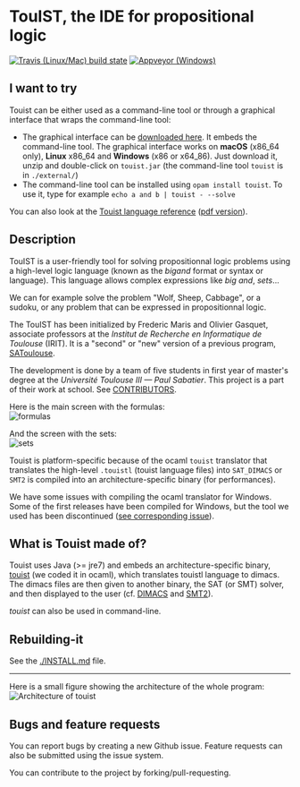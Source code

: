TouIST, the IDE for propositional logic
=======================================

[![Travis (Linux/Mac) build state](https://travis-ci.org/touist/touist.svg?branch=master)](https://travis-ci.org/touist/touist)
[![Appveyor (Windows)](https://ci.appveyor.com/api/projects/status/rayupfflmut8xbe0?svg=true)](https://ci.appveyor.com/project/maelvalais/touist-kila4)

## I want to try
Touist can be either used as a command-line tool or through a graphical interface
that wraps the command-line tool:

* The graphical interface can be [downloaded here](https://github.com/touist/touist/releases).
It embeds the command-line tool. The graphical interface works on **macOS**
(x86_64 only), **Linux** x86\_64 and **Windows** (x86 or x64\_86). Just download
it, unzip and double-click on `touist.jar` (the command-line tool `touist` is
in `./external/`)
* The command-line tool can be installed using `opam install touist`. To use it, type for example `echo a and b | touist - --solve`

You can also look at the [Touist language reference](http://touist.github.io/reference-manual.html) ([pdf version](http://touist.github.io/reference-manual.pdf)).

## Description

TouIST is a user-friendly tool for solving propositionnal logic problems using a high-level logic language (known as the _bigand_ format or syntax or language). This language allows complex expressions like _big and_, _sets_...

We can for example solve the problem "Wolf, Sheep, Cabbage", or a sudoku, or any problem that can be expressed in propositionnal logic.

The TouIST has been initialized by Frederic Maris and Olivier Gasquet, associate professors at the _Institut de Recherche en Informatique de Toulouse_ (IRIT). It is a "second" or "new" version of a previous program, [SAToulouse](http://www.irit.fr/satoulouse/).

The development is done by a team of five students in first year of master's degree at the _Université Toulouse III — Paul Sabatier_. This project is a part of their work at school. See [CONTRIBUTORS](https://github.com/touist/touist/blob/master/CONTRIBUTORS.md).

Here is the main screen with the formulas:  
![formulas](https://cloud.githubusercontent.com/assets/2195781/13850422/185bcf66-ec5a-11e5-9fee-59b5c2ae38b7.png)

And the screen with the sets:  
![sets](https://cloud.githubusercontent.com/assets/2195781/13850431/20162d82-ec5a-11e5-884a-e8b6aaafe416.png)

Touist is platform-specific because of the ocaml `touist` translator that translates the high-level `.touistl` (touist language files) into `SAT_DIMACS` or `SMT2` is compiled into an architecture-specific binary (for performances).

We have some issues with compiling the ocaml translator for Windows. Some of the first releases have been compiled for Windows, but the tool we used has been discontinued ([see corresponding issue](https://github.com/touist/touist/issues/5)).


## What is Touist made of?
Touist uses Java (>= jre7) and embeds an architecture-specific binary, [touist](https://github.com/touist/touist/tree/master) (we coded it in ocaml), which translates touistl language to dimacs. The dimacs files are then given to another binary, the SAT (or SMT) solver, and then displayed to the user (cf. [DIMACS](http://www.satcompetition.org/2009/format-benchmarks2009.html) and [SMT2](http://smtlib.github.io/jSMTLIB/SMTLIBTutorial.pdf)).

_touist_ can also be used in command-line.


## Rebuilding-it
See the [./INSTALL.md](https://github.com/touist/touist/blob/master/INSTALL.md) file.

------------
Here is a small figure showing the architecture of the whole program:   
![Architecture of touist](https://cloud.githubusercontent.com/assets/2195781/7631517/94c276e0-fa43-11e4-9a5c-351b84c2d1e1.png)

## Bugs and feature requests
You can report bugs by creating a new Github issue. Feature requests can also be submitted using the issue system.  

You can contribute to the project by forking/pull-requesting.


